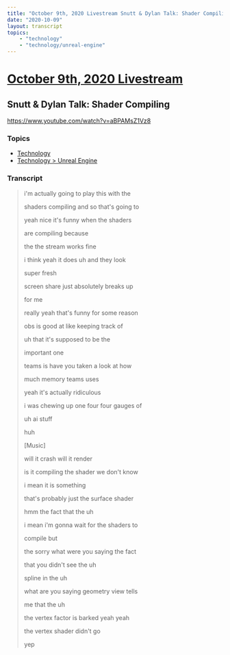 ```yaml
---
title: "October 9th, 2020 Livestream Snutt & Dylan Talk: Shader Compiling"
date: "2020-10-09"
layout: transcript
topics:
    - "technology"
    - "technology/unreal-engine"
---
```

# [October 9th, 2020 Livestream](../2020-10-09.md)
## Snutt & Dylan Talk: Shader Compiling
https://www.youtube.com/watch?v=aBPAMsZ1Vz8

### Topics
* [Technology](../topics/technology.md)
* [Technology > Unreal Engine](../topics/technology/unreal-engine.md)

### Transcript

> i'm actually going to play this with the
> 
> shaders compiling and so that's going to
> 
> yeah nice it's funny when the shaders
> 
> are compiling because
> 
> the the stream works fine
> 
> i think yeah it does uh and they look
> 
> super fresh
> 
> screen share just absolutely breaks up
> 
> for me
> 
> really yeah that's funny for some reason
> 
> obs is good at like keeping track of
> 
> uh that it's supposed to be the
> 
> important one
> 
> teams is have you taken a look at how
> 
> much memory teams uses
> 
> yeah it's actually ridiculous
> 
> i was chewing up one four four gauges of
> 
> uh ai stuff
> 
> huh
> 
> [Music]
> 
> will it crash will it render
> 
> is it compiling the shader we don't know
> 
> i mean it is something
> 
> that's probably just the surface shader
> 
> hmm the fact that the uh
> 
> i mean i'm gonna wait for the shaders to
> 
> compile but
> 
> the sorry what were you saying the fact
> 
> that you didn't see the uh
> 
> spline in the uh
> 
> what are you saying geometry view tells
> 
> me that the uh
> 
> the vertex factor is barked yeah yeah
> 
> the vertex shader didn't go
> 
> yep
> 
